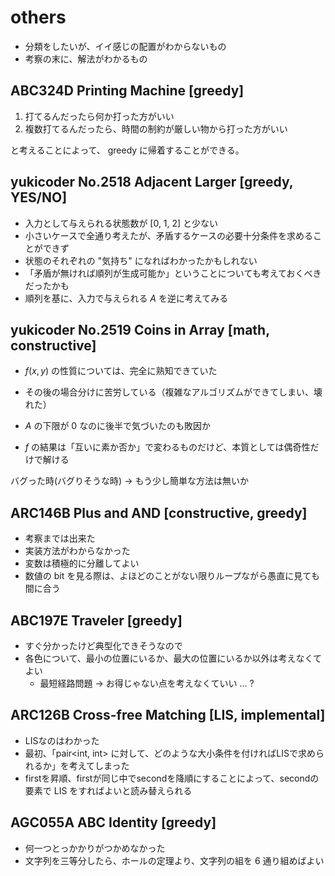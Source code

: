 # others

- 分類をしたいが、イイ感じの配置がわからないもの
- 考察の末に、解法がわかるもの

## ABC324D Printing Machine [greedy]

1. 打てるんだったら何か打った方がいい
2. 複数打てるんだったら、時間の制約が厳しい物から打った方がいい

と考えることによって、 greedy に帰着することができる。

## yukicoder No.2518 Adjacent Larger [greedy, YES/NO]

- 入力として与えられる状態数が [0, 1, 2] と少ない
- 小さいケースで全通り考えたが、矛盾するケースの必要十分条件を求めることができず
- 状態のそれぞれの "気持ち" になればわかったかもしれない
- 「矛盾が無ければ順列が生成可能か」ということについても考えておくべきだったかも
- 順列を基に、入力で与えられる $A$ を逆に考えてみる

## yukicoder No.2519 Coins in Array [math, constructive]

- $f(x, y)$ の性質については、完全に熟知できていた
- その後の場合分けに苦労している（複雑なアルゴリズムができてしまい、壊れた）
- $A$ の下限が $0$ なのに後半で気づいたのも敗因か

- $f$ の結果は「互いに素か否か」で変わるものだけど、本質としては偶奇性だけで解ける

バグった時(バグりそうな時) -> もう少し簡単な方法は無いか

## ARC146B Plus and AND [constructive, greedy]

- 考察までは出来た
- 実装方法がわからなかった
- 変数は積極的に分離してよい
- 数値の bit を見る際は、よほどのことがない限りループながら愚直に見ても間に合う

## ABC197E Traveler [greedy]

- すぐ分かったけど典型化できそうなので
- 各色について、最小の位置にいるか、最大の位置にいるか以外は考えなくてよい
    - 最短経路問題 -> お得じゃない点を考えなくていい ... ?

## ARC126B Cross-free Matching [LIS, implemental]

- LISなのはわかった
- 最初、「pair<int, int> に対して、どのような大小条件を付ければLISで求められるか」を考えてしまった
- firstを昇順、firstが同じ中でsecondを降順にすることによって、secondの要素で LIS をすればよいと読み替えられる

## AGC055A ABC Identity [greedy]

- 何一つとっかかりがつかめなかった
- 文字列を三等分したら、ホールの定理より、文字列の組を 6 通り組めばよい